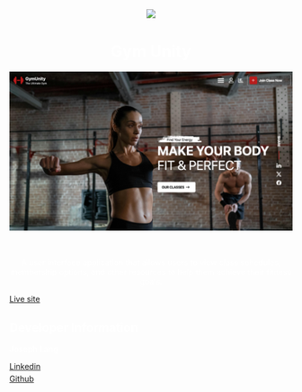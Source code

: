 <div align="center">
    <img src="https://skillicons.dev/icons?i=react,tailwind,vite" />

<h1 align="center" style="color:white;">
Gym Unity
</h1>
<img src="public/gym-unity.png"
     alt="Car Rental"
     style="float: left; margin-right: 10px;" />
</div>
<p style="text-align:center; color:white; margin-top:350px;" >
A user interface application that allows users to view class schedules, membership options, and other resources to help them achieve their fitness goals.
</p>
<a style="text-decoration:underline;" href="https://gymunity-jl.netlify.app/">Live site</a>
<h2 style="color:white;">
Developer Information
</h2>
<p style="color:white; font-weight:600;">Joseph Lang</p>
<div style="display:flex; flex-direction:column; gap:5px">
<a href="https://www.linkedin.com/in/jlang67/" style="text-decoration:underline;">Linkedin</a>
<a href="https://github.com/joseph-lang7" style="text-decoration:underline;">Github</a>
</div>
